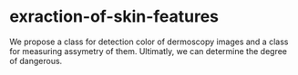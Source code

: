 # exraction-of-skin-features
We propose a class for detection color of dermoscopy images and a class for measuring assymetry of them. Ultimatly, we can determine the degree of dangerous.

